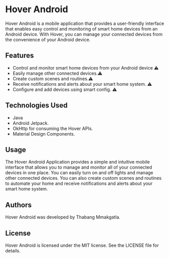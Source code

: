 # Hover Android
Hover Android is a mobile application that provides a user-friendly interface that enables easy control and monitoring of smart home devices from an Android device. With Hover, you can manage your connected devices from the convenience of your Android device.

## Features
* Control and monitor smart home devices from your Android device ⚠️
* Easily manage other connected devices.⚠️
* Create custom scenes and routines.⚠️
* Receive notifications and alerts about your smart home system. ⚠️
* Configure and add devices using smart config. ⚠️

## Technologies Used
* Java
* Android Jetpack.
* OkHttp for consuming the Hover APIs.
* Material Design Components.

## Usage
The Hover Android Application provides a simple and intuitive mobile interface that allows you to manage and monitor all of your connected devices in one place. You can easily turn on and off lights and manage other connected devices. You can also create custom scenes and routines to automate your home and receive notifications and alerts about your smart home system.

## Authors
Hover Android was developed by Thabang Mmakgatla.

## License
Hover Android is licensed under the MIT license. See the LICENSE file for details.